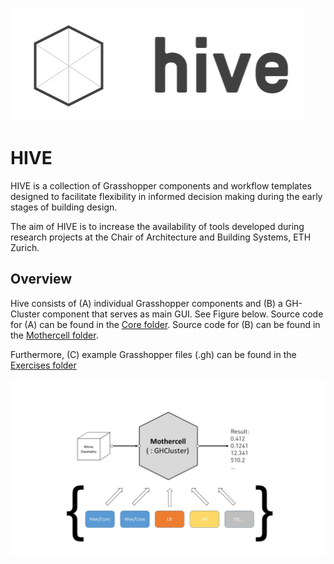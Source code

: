 ![Hive Architecture](https://github.com/architecture-building-systems/hive/blob/master/repository_files/Hive_Logo_medium.jpg)

# HIVE

HIVE is a collection of Grasshopper components and workflow templates designed to facilitate flexibility in informed decision making during the early stages of building design.

The aim of HIVE is to increase the availability of tools developed during research projects at the Chair of Architecture and Building Systems, ETH Zurich.  

## Overview

Hive consists of (A) individual Grasshopper components and (B) a GH-Cluster component that serves as main GUI. See Figure below. Source code for (A) can be found in the [Core folder](https://github.com/architecture-building-systems/hive/Core). Source code for (B) can be found in the [Mothercell folder](https://github.com/architecture-building-systems/hive/Mothercell).

Furthermore, (C) example Grasshopper files (.gh) can be found in the [Exercises folder](https://github.com/architecture-building-systems/hive/tree/master/Exercises)

![Hive Architecture](https://github.com/architecture-building-systems/hive/blob/master/repository_files/00_Hive_Architecture.jpg)
